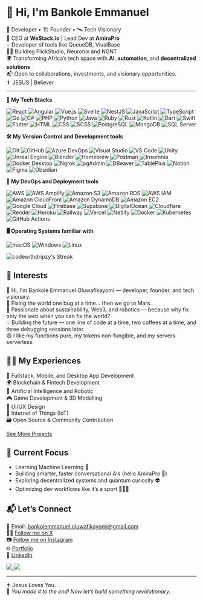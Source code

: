 # 👋 Hi, I'm Bankole Emmanuel

🧠 Developer • 🏗️ Founder • 🛰️ Tech Visionary  
🚀 CEO at **WeStack.io** | Lead Dev at **AmiraPro**  
💡 Developer of tools like QueueDB, ViualBase  
👨‍💻 Building FlickStudio, Neuronix and NGNT  
🌍 Transforming Africa’s tech space with **AI**, **automation**, and **decentralized solutions**  
📬 Open to collaborations, investments, and visionary opportunities.  
✝️ JESUS | Believer

---

**🧰 My Tech Stacks**

<p>
  <!-- Core Web & Frameworks -->
<img alt="React" src="https://img.shields.io/badge/React-61DAFB?logo=react&logoColor=white&style=flat" />
<img alt="Angular" src="https://img.shields.io/badge/Angular-DD0031?logo=angular&logoColor=white&style=flat" />
<img alt="Vue.js" src="https://img.shields.io/badge/Vue.js-4FC08D?logo=vue.js&logoColor=white&style=flat" />
<img alt="Svelte" src="https://img.shields.io/badge/Svelte-FF3E00?logo=svelte&logoColor=white&style=flat" />
<img alt="NestJS" src="https://img.shields.io/badge/NestJS-E0234E?logo=nestjs&logoColor=white&style=flat" />

<!-- Languages -->
<img alt="JavaScript" src="https://img.shields.io/badge/JavaScript-F7DF1E?logo=javascript&logoColor=white&style=flat" />
<img alt="TypeScript" src="https://img.shields.io/badge/TypeScript-3178C6?logo=typescript&logoColor=white&style=flat" />
<img alt="Go" src="https://img.shields.io/badge/Go-00ADD8?logo=go&logoColor=white&style=flat" />
<img alt="C#" src="https://img.shields.io/badge/C%23-239120?logo=c-sharp&logoColor=white&style=flat" />
<img alt="PHP" src="https://img.shields.io/badge/PHP-777BB4?logo=php&logoColor=white&style=flat" />
<img alt="Python" src="https://img.shields.io/badge/Python-3776AB?logo=python&logoColor=white&style=flat" />
<img alt="Java" src="https://img.shields.io/badge/Java-007396?logo=java&logoColor=white&style=flat" />
<img alt="Ruby" src="https://img.shields.io/badge/Ruby-CC342D?logo=ruby&logoColor=white&style=flat" />
<img alt="Rust" src="https://img.shields.io/badge/Rust-000000?logo=rust&logoColor=white&style=flat" />
<img alt="Kotlin" src="https://img.shields.io/badge/Kotlin-0095D5?logo=kotlin&logoColor=white&style=flat" />
<img alt="Dart" src="https://img.shields.io/badge/Dart-0175C2?logo=dart&logoColor=white&style=flat" />
<img alt="Swift" src="https://img.shields.io/badge/Swift-FA7343?logo=swift&logoColor=white&style=flat" />

<!-- Mobile -->
<img alt="Flutter" src="https://img.shields.io/badge/Flutter-02569B?logo=flutter&logoColor=white&style=flat" />

<!-- Web Tech -->
<img alt="HTML" src="https://img.shields.io/badge/HTML-E34F26?logo=html5&logoColor=white&style=flat" />
<img alt="CSS" src="https://img.shields.io/badge/CSS-1572B6?logo=css3&logoColor=white&style=flat" />
<img alt="SCSS" src="https://img.shields.io/badge/SCSS-CC6699?logo=sass&logoColor=white&style=flat" />

<!-- Databases -->
<img alt="PostgreSQL" src="https://img.shields.io/badge/PostgreSQL-336791?logo=postgresql&logoColor=white&style=flat" />
<img alt="MongoDB" src="https://img.shields.io/badge/MongoDB-47A248?logo=mongodb&logoColor=white&style=flat" />
<img alt="SQL Server" src="https://img.shields.io/badge/SQL%20Server-CC2927?logo=microsoftsqlserver&logoColor=white&style=flat" />

</p>


**🛠️ My Version Control and Development tools**

<p>
  <!-- Version Control & IDEs -->
  <img alt="Git" src="https://img.shields.io/badge/Git-F05032?logo=git&logoColor=white&style=flat" />
  <img alt="GitHub" src="https://img.shields.io/badge/GitHub-181717?logo=github&logoColor=white&style=flat" />
  <img alt="Azure DevOps" src="https://img.shields.io/badge/Azure%20DevOps-0078D7?logo=azuredevops&logoColor=white&style=flat" />
  <img alt="Visual Studio" src="https://img.shields.io/badge/Visual%20Studio-5C2D91?logo=visualstudio&logoColor=white&style=flat" />
  <img alt="VS Code" src="https://img.shields.io/badge/VS%20Code-007ACC?logo=visualstudiocode&logoColor=white&style=flat" />

  <!-- Game Dev & Design -->
  <img alt="Unity" src="https://img.shields.io/badge/Unity-000000?logo=unity&logoColor=white&style=flat" />
  <img alt="Unreal Engine" src="https://img.shields.io/badge/Unreal%20Engine-313131?logo=unrealengine&logoColor=white&style=flat" />
  <img alt="Blender" src="https://img.shields.io/badge/Blender-F5792A?logo=blender&logoColor=white&style=flat" />

  <!-- System & Package Tools -->
  <img alt="Homebrew" src="https://img.shields.io/badge/Homebrew-FBB040?logo=homebrew&logoColor=black&style=flat" />
  <img alt="Postman" src="https://img.shields.io/badge/Postman-FF6C37?logo=postman&logoColor=white&style=flat" />
  <img alt="Insomnia" src="https://img.shields.io/badge/Insomnia-4000BF?logo=insomnia&logoColor=white&style=flat" />
  <img alt="Docker Desktop" src="https://img.shields.io/badge/Docker%20Desktop-2496ED?logo=docker&logoColor=white&style=flat" />
  <img alt="Ngrok" src="https://img.shields.io/badge/Ngrok-1F1F1F?logo=ngrok&logoColor=white&style=flat" />

  <!-- Database & Data Tools -->
  <img alt="pgAdmin" src="https://img.shields.io/badge/pgAdmin-336791?logo=postgresql&logoColor=white&style=flat" />
  <img alt="DBeaver" src="https://img.shields.io/badge/DBeaver-372923?logo=dbeaver&logoColor=white&style=flat" />
  <img alt="TablePlus" src="https://img.shields.io/badge/TablePlus-F9801F?logo=tableplus&logoColor=white&style=flat" />

  <!-- Others -->
  <img alt="Notion" src="https://img.shields.io/badge/Notion-000000?logo=notion&logoColor=white&style=flat" />
  <img alt="Figma" src="https://img.shields.io/badge/Figma-F24E1E?logo=figma&logoColor=white&style=flat" />
  <img alt="Obsidian" src="https://img.shields.io/badge/Obsidian-483699?logo=obsidian&logoColor=white&style=flat" />
</p>



**🚀 My DevOps and Deployment tools**

<p>
  <!-- AWS Stack -->
  <img alt="AWS" src="https://img.shields.io/badge/AWS-232F3E?logo=amazonaws&logoColor=white&style=flat" />
  <img alt="AWS Amplify" src="https://img.shields.io/badge/AWS%20Amplify-FF9900?logo=awsamplify&logoColor=white&style=flat" />
  <img alt="Amazon S3" src="https://img.shields.io/badge/Amazon%20S3-569A31?logo=amazons3&logoColor=white&style=flat" />
  <img alt="Amazon RDS" src="https://img.shields.io/badge/Amazon%20RDS-527FFF?logo=amazonrds&logoColor=white&style=flat" />
  <img alt="AWS IAM" src="https://img.shields.io/badge/AWS%20IAM-FF9900?logo=amazonaws&logoColor=white&style=flat" />
  <img alt="Amazon CloudFront" src="https://img.shields.io/badge/CloudFront-146EB4?logo=amazonaws&logoColor=white&style=flat" />
  <img alt="Amazon DynamoDB" src="https://img.shields.io/badge/DynamoDB-4053D6?logo=amazondynamodb&logoColor=white&style=flat" />
  <img alt="Amazon EC2" src="https://img.shields.io/badge/EC2-FF9900?logo=amazonec2&logoColor=white&style=flat" />

  <!-- Cloud Hosting & Functions -->
  <img alt="Google Cloud" src="https://img.shields.io/badge/Google%20Cloud-4285F4?logo=googlecloud&logoColor=white&style=flat" />
  <img alt="Firebase" src="https://img.shields.io/badge/Firebase-FFCA28?logo=firebase&logoColor=black&style=flat" />
  <img alt="Supabase" src="https://img.shields.io/badge/Supabase-3ECF8E?logo=supabase&logoColor=white&style=flat" />
  <img alt="DigitalOcean" src="https://img.shields.io/badge/DigitalOcean-0080FF?logo=digitalocean&logoColor=white&style=flat" />
  <img alt="Cloudflare" src="https://img.shields.io/badge/Cloudflare-F38020?logo=cloudflare&logoColor=white&style=flat" />
  <img alt="Render" src="https://img.shields.io/badge/Render-46E3B7?logo=render&logoColor=white&style=flat" />
  <img alt="Heroku" src="https://img.shields.io/badge/Heroku-430098?logo=heroku&logoColor=white&style=flat" />
  <img alt="Railway" src="https://img.shields.io/badge/Railway-000000?logo=railway&logoColor=white&style=flat" />

  <!-- Frontend Deploy -->
  <img alt="Vercel" src="https://img.shields.io/badge/Vercel-000000?logo=vercel&logoColor=white&style=flat" />
  <img alt="Netlify" src="https://img.shields.io/badge/Netlify-00C7B7?logo=netlify&logoColor=white&style=flat" />

  <!-- Containers & CI/CD -->
  <img alt="Docker" src="https://img.shields.io/badge/Docker-2496ED?logo=docker&logoColor=white&style=flat" />
  <img alt="Kubernetes" src="https://img.shields.io/badge/Kubernetes-326CE5?logo=kubernetes&logoColor=white&style=flat" />
  <img alt="GitHub Actions" src="https://img.shields.io/badge/GitHub%20Actions-2088FF?logo=githubactions&logoColor=white&style=flat" />
</p>    

**🖥️ Operating Systems familiar with**
<p>
  <img alt="macOS" src="https://img.shields.io/badge/MacOS-000000?logo=macos&logoColor=white&style=flat" />
  <img alt="Windows" src="https://img.shields.io/badge/Windows-0078D6?logo=windows&logoColor=white&style=flat" />
  <img alt="Linux" src="https://img.shields.io/badge/Linux-FCC624?logo=linux&logoColor=black&style=flat" />
</p>


<!-- ![codewithdripzy's Stats](https://github-readme-stats.vercel.app/api?username=codewithdripzy&theme=tokyonight&show_icons=true&hide_border=true&count_private=true) -->
![codewithdripzy's Streak](https://github-readme-streak-stats.herokuapp.com/?user=codewithdripzy&theme=tokyonight&hide_border=true)


## 🤖 Interests

👋 Hi, I'm Bankole Emmanuel Oluwafikayomi — developer, founder, and tech visionary.  
🚀 Fixing the world one bug at a time... then we go to Mars.  
🌱 Passionate about sustainability, Web3, and robotics — because why fix only the web when you can fix the world?  
💡 Building the future — one line of code at a time, two coffees at a time, and three debugging sessions later.  
😄 I like my functions pure, my tokens non-fungible, and my servers serverless.  

## 🧑‍💻 My Experiences 

📱 Fullstack, Mobile, and Desktop App Development  
🌍 Blockchain & Fintech Development  
🦾 Artificial Intelligence and Robotic  
🎮 Game Development & 3D Modelling  
🎨 UI/UX Design  
🛜 Internet of Things (IoT)  
🗃️ Open Source & Community Contribution  

[See More Projects](http://codewithdripzy.github.io/portfolio)


## 🔭 Current Focus

- Learning Machine Learning 🤖  
- Building smarter, faster conversational AIs (hello AmiraPro 👋)  
- Exploring decentralized systems and quantum curiosity 👽  
- Optimizing dev workflows like it’s a sport 🏃‍♂️💨  

## 📬 Let’s Connect

📧 Email: bankolemmanuel.oluwafikayomi@gmail.com  
👨‍💻 [Follow me on X](https://x.com/thecodeguyy)  
📷 [Follow me on Instagram](https://instagram.com/thecodeguyy)  
🌐 [Portfolio](http://codewithdripzy.github.io/portfolio)  
💼 [LinkedIn](https://www.linkedin.com/in/emmanuel-bankole-746258235/)  

<p>
  <a href="https://github.com/codewithdripzy">
    <img src="https://komarev.com/ghpvc/?username=codewithdripzy&color=blue&label=Profile+Views" />
  </a>
  <a href="https://github.com/codewithdripzy?tab=followers">
    <img src="https://img.shields.io/github/followers/codewithdripzy?label=follow&style=social" />
  </a>
</p>

---
✝️ Jesus Loves You.  
🎉 _You made it to the end! Now let’s build something revolutionary._

<!---
codewithdripzy/codewithdripzy is a ✨ special ✨ repository because its `README.md` appears on your GitHub profile.
--->
